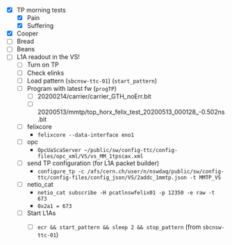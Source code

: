 - [x] TP morning tests
  - [x] Pain
  - [x] Suffering
- [x] Cooper
- [ ] Bread
- [ ] Beans
- [ ] L1A readout in the VS!
  - [ ] Turn on TP
  - [ ] Check elinks
  - [ ] Load pattern (`sbcnsw-ttc-01`) (`start_pattern`)
  - [ ] Program with latest fw (`progTP`)
    - [ ] 20200214/carrier/carrier_GTH_noErr.bit
    - [ ] 20200513/mmtp/top_horx_felix_test_20200513_000128_-0.502ns.bit
  - [ ] felixcore
    - `felixcore --data-interface eno1`
  - [ ] opc
    - `OpcUaScaServer ~/public/sw/config-ttc/config-files/opc_xml/VS/vs_MM_1tpscax.xml`
  - [ ] send TP configuration (for L1A packet builder)
    - `configure_tp -c /afs/cern.ch/user/n/nswdaq/public/sw/config-ttc/config-files/config_json/VS/2addc_1mmtp.json -t MMTP_VS`
  - [ ] netio_cat
    - `netio_cat subscribe -H pcatlnswfelix01 -p 12350 -e raw -t 673`
    - `0x2a1 = 673`
  - [ ] Start L1As
    - [ ] `ecr && start_pattern && sleep 2 && stop_pattern` (from `sbcnsw-ttc-01`)
  
